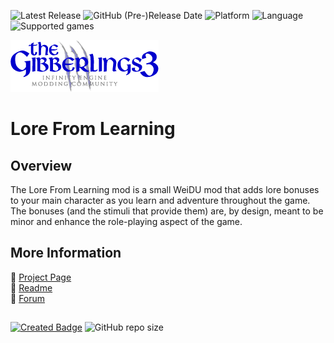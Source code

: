 ![Latest Release](https://img.shields.io/github/v/release/Gibberlings3/Lore_From_Learning?include_prereleases&color=blue) 
![GitHub (Pre-)Release Date](https://img.shields.io/github/release-date-pre/Gibberlings3/Lore_From_Learning?color=gold)
![Platform](https://img.shields.io/static/v1?label=platform&message=windows%20%7C%20macOS%20%7C%20linux%20%7C%20Project%20Infinity&color=informational)
![Language](https://img.shields.io/static/v1?label=language&message=English%20%7C%20Polish%20%7C%20Russian%20%7C%20Simplifed%20Chinese&color=limegreen)
![Supported games](https://img.shields.io/static/v1?label=supported%20games&message=BG2%20%7C%20BGT%20%7C%20BGEE%20%7C%20BG2EE%20%7C%20EET%20%7C%20Tutu&color=dodgerblue)

![The G3 Logo](https://raw.githubusercontent.com/Gibberlings3/.github/master/profile/g3_neutral.png)

# Lore From Learning

## Overview

The Lore From Learning mod is a small WeiDU mod that adds lore bonuses to your main character as you learn and adventure throughout the game. The bonuses (and the stimuli that provide them) are, by design, meant to be minor and enhance the role-playing aspect of the game.

## More Information

:page_facing_up: [Project Page](https://www.gibberlings3.net/mods/tweaks/lore)  
:page_facing_up: [Readme](https://gibberlings3.github.io/Documentation/readmes/readme-cdlore.html)  
:page_facing_up: [Forum](https://www.gibberlings3.net/forums/forum/28-miscellaneous-released-mods/) 

## 

[![Created Badge](https://badges.pufler.dev/created/Gibberlings3/Lore_From_Learning?style=plastic&label=Created)](https://badges.pufler.dev)
![GitHub repo size](https://img.shields.io/github/repo-size/Gibberlings3/Lore_From_Learning?style=plastic&label=repo%20size)
